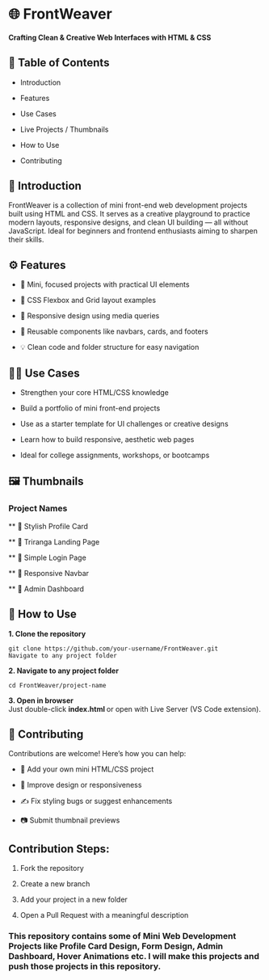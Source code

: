 # 🌐 FrontWeaver
#### Crafting Clean & Creative Web Interfaces with HTML & CSS

## 📖 Table of Contents
- Introduction
  
- Features

- Use Cases

- Live Projects / Thumbnails

- How to Use

- Contributing

## 📌 Introduction

FrontWeaver is a collection of mini front-end web development projects built using HTML and CSS. It serves as a creative playground to practice modern layouts, responsive designs, and clean UI building — all without JavaScript. Ideal for beginners and frontend enthusiasts aiming to sharpen their skills.

## ⚙️ Features

- 🧩 Mini, focused projects with practical UI elements

- 🎨 CSS Flexbox and Grid layout examples

- 📱 Responsive design using media queries

- 💼 Reusable components like navbars, cards, and footers

- 💡 Clean code and folder structure for easy navigation

## 🧑‍💻 Use Cases

- Strengthen your core HTML/CSS knowledge

- Build a portfolio of mini front-end projects

- Use as a starter template for UI challenges or creative designs

- Learn how to build responsive, aesthetic web pages

- Ideal for college assignments, workshops, or bootcamps

## 🖼️ Thumbnails

### Project Names
** 🧾 Stylish Profile Card	

** 🎨 Triranga Landing Page	

** 📄 Simple Login Page	

** 📱 Responsive Navbar	

** 🏢 Admin Dashboard

## 🚀 How to Use
<b> 1. Clone the repository </b>
```
git clone https://github.com/your-username/FrontWeaver.git
Navigate to any project folder
```
<b> 2. Navigate to any project folder </b>
```
cd FrontWeaver/project-name
```
<b> 3. Open in browser </b><br>
 Just double-click <b> index.html </b> or open with Live Server (VS Code extension).

## 🤝 Contributing
Contributions are welcome! Here’s how you can help:

- 📁 Add your own mini HTML/CSS project

- 🧹 Improve design or responsiveness

- ✍️ Fix styling bugs or suggest enhancements

- 📷 Submit thumbnail previews

## Contribution Steps:
1. Fork the repository

2. Create a new branch

3. Add your project in a new folder

4. Open a Pull Request with a meaningful description

### This repository contains some of Mini Web Development Projects like Profile Card Design, Form Design, Admin Dashboard, Hover Animations etc. I will make this projects and push those projects in this repository.
